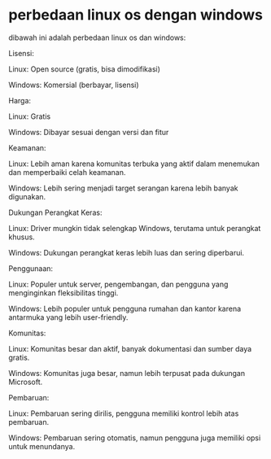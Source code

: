 # perbedaan linux os dengan windows 
dibawah ini adalah perbedaan linux os dan windows:

Lisensi:
   
   Linux: Open source (gratis, bisa dimodifikasi)
   
   Windows: Komersial (berbayar, lisensi)

Harga:
   
   Linux: Gratis
   
   Windows: Dibayar sesuai dengan versi dan fitur

Keamanan:
   
   Linux: Lebih aman karena komunitas terbuka yang aktif dalam menemukan dan memperbaiki celah keamanan.
   
   Windows: Lebih sering menjadi target serangan karena lebih banyak digunakan.

Dukungan Perangkat Keras:
   
   Linux: Driver mungkin tidak selengkap Windows, terutama untuk perangkat khusus.
   
   Windows: Dukungan perangkat keras lebih luas dan sering diperbarui.

Penggunaan:
   
   Linux: Populer untuk server, pengembangan, dan pengguna yang menginginkan fleksibilitas tinggi.
   
   Windows: Lebih populer untuk pengguna rumahan dan kantor karena antarmuka yang lebih user-friendly.

Komunitas:
   
   Linux: Komunitas besar dan aktif, banyak dokumentasi dan sumber daya gratis.
   
   Windows: Komunitas juga besar, namun lebih terpusat pada dukungan Microsoft.

Pembaruan:
   
   Linux: Pembaruan sering dirilis, pengguna memiliki kontrol lebih atas pembaruan.
   
   Windows: Pembaruan sering otomatis, namun pengguna juga memiliki opsi untuk menundanya.
